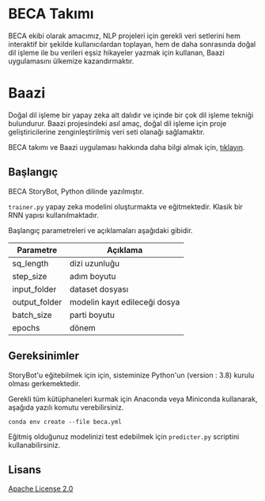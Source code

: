 # BECA Takımı

BECA ekibi olarak amacımız, NLP projeleri için gerekli veri setlerini hem interaktif bir şekilde kullanıcılardan toplayan, hem de daha sonrasında doğal dil işleme ile bu verileri eşsiz hikayeler yazmak için kullanan, Baazi uygulamasını ülkemize kazandırmaktır.

# Baazi

Doğal dil işleme bir yapay zeka alt dalıdır ve içinde bir çok dil işleme tekniği bulundurur. Baazi projesindeki asıl amaç, doğal dil işleme için proje geliştiricilerine zenginleştirilmiş veri seti olanağı sağlamaktır.

BECA takımı ve Baazi uygulaması hakkında daha bilgi almak için, [tıklayın](https://drive.google.com/drive/folders/1AaLwCFqb7YzworkOYEgerkHn7mFM6B6s?usp=sharing).

## Başlangıç

BECA StoryBot, Python dilinde yazılmıştır.

```trainer.py``` yapay zeka modelini oluşturmakta ve eğitmektedir. Klasik bir RNN yapısı kullanılmaktadır.

Başlangıç parametreleri ve açıklamaları aşağıdaki gibidir.

Parametre | Açıklama
----------|------------
sq_length|dizi uzunluğu
step_size|adım boyutu
input_folder|dataset dosyası
output_folder|modelin kayıt edileceği dosya
batch_size|parti boyutu
epochs|dönem

## Gereksinimler

StoryBot'u eğitebilmek için için, sisteminize Python'un (version : 3.8) kurulu olması gerkemektedir.

Gerekli tüm kütüphaneleri kurmak için Anaconda veya Miniconda kullanarak, aşağıda yazılı komutu verebilirsiniz.

```
conda env create --file beca.yml
```

Eğitmiş olduğunuz modelinizi test edebilmek için ```predicter.py``` scriptini kullanabilirsiniz.

## Lisans
[Apache License 2.0](LICENSE)
